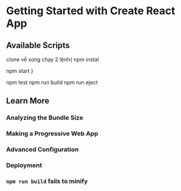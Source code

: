 # Getting Started with Create React App


## Available Scripts
clone về xong chạy 2 lệnh{
npm instal

npm start
}





npm test
npm run build
npm run eject





## Learn More





### Analyzing the Bundle Size


### Making a Progressive Web App


### Advanced Configuration


### Deployment


### `npm run build` fails to minify

